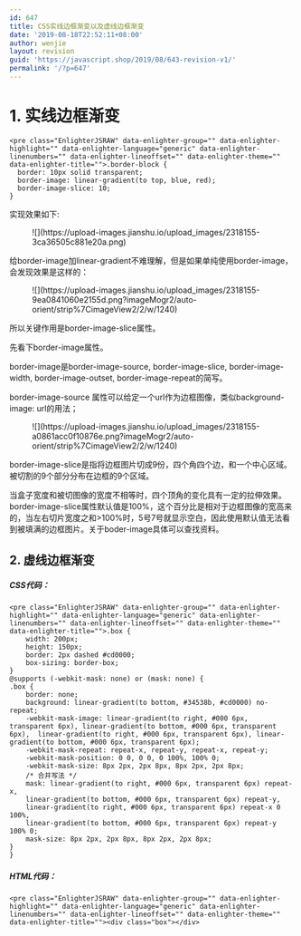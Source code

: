 ```yaml
---
id: 647
title: CSS实线边框渐变以及虚线边框渐变
date: '2019-08-18T22:52:11+08:00'
author: wenjie
layout: revision
guid: 'https://javascript.shop/2019/08/643-revision-v1/'
permalink: '/?p=647'
---
```


# 1. 实线边框渐变

```
<pre class="EnlighterJSRAW" data-enlighter-group="" data-enlighter-highlight="" data-enlighter-language="generic" data-enlighter-linenumbers="" data-enlighter-lineoffset="" data-enlighter-theme="" data-enlighter-title="">.border-block {
  border: 10px solid transparent;
  border-image: linear-gradient(to top, blue, red);
  border-image-slice: 10;
}
```

实现效果如下:

<figure class="wp-block-image">![](https://upload-images.jianshu.io/upload_images/2318155-3ca36505c881e20a.png)</figure>给border-image加linear-gradient不难理解，但是如果单纯使用border-image，会发现效果是这样的：

<figure class="wp-block-image">![](https://upload-images.jianshu.io/upload_images/2318155-9ea0841060e2155d.png?imageMogr2/auto-orient/strip%7CimageView2/2/w/1240)</figure>所以关键作用是border-image-slice属性。

先看下border-image属性。

border-image是border-image-source, border-image-slice, border-image-width, border-image-outset, border-image-repeat的简写。

border-image-source 属性可以给定一个url作为边框图像，类似background-image: url的用法；

<figure class="wp-block-image">![](https://upload-images.jianshu.io/upload_images/2318155-a0861acc0f10876e.png?imageMogr2/auto-orient/strip%7CimageView2/2/w/1240)</figure>border-image-slice是指将边框图片切成9份，四个角四个边，和一个中心区域。被切割的9个部分分布在边框的9个区域。

当盒子宽度和被切图像的宽度不相等时，四个顶角的变化具有一定的拉伸效果。border-image-slice属性默认值是100%，这个百分比是相对于边框图像的宽高来的，当左右切片宽度之和&gt;100%时，5号7号就显示空白，因此使用默认值无法看到被填满的边框图片。关于boder-image具体可以查找资料。

## 2. 虚线边框渐变

##### CSS代码：

```
<pre class="EnlighterJSRAW" data-enlighter-group="" data-enlighter-highlight="" data-enlighter-language="generic" data-enlighter-linenumbers="" data-enlighter-lineoffset="" data-enlighter-theme="" data-enlighter-title="">.box {
    width: 200px;
    height: 150px;
    border: 2px dashed #cd0000;
    box-sizing: border-box;
}
@supports (-webkit-mask: none) or (mask: none) {
.box {
    border: none;
    background: linear-gradient(to bottom, #34538b, #cd0000) no-repeat;
    -webkit-mask-image: linear-gradient(to right, #000 6px, transparent 6px), linear-gradient(to bottom, #000 6px, transparent 6px),  linear-gradient(to right, #000 6px, transparent 6px), linear-gradient(to bottom, #000 6px, transparent 6px);
    -webkit-mask-repeat: repeat-x, repeat-y, repeat-x, repeat-y;
    -webkit-mask-position: 0 0, 0 0, 0 100%, 100% 0;
    -webkit-mask-size: 8px 2px, 2px 8px, 8px 2px, 2px 8px;
    /* 合并写法 */
    mask: linear-gradient(to right, #000 6px, transparent 6px) repeat-x,
    linear-gradient(to bottom, #000 6px, transparent 6px) repeat-y,
    linear-gradient(to right, #000 6px, transparent 6px) repeat-x 0 100%,
    linear-gradient(to bottom, #000 6px, transparent 6px) repeat-y 100% 0;
    mask-size: 8px 2px, 2px 8px, 8px 2px, 2px 8px;
}    
}
```

##### HTML代码：

```
<pre class="EnlighterJSRAW" data-enlighter-group="" data-enlighter-highlight="" data-enlighter-language="generic" data-enlighter-linenumbers="" data-enlighter-lineoffset="" data-enlighter-theme="" data-enlighter-title=""><div class="box"></div>
```